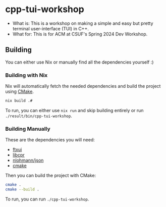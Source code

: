 # cpp-tui-workshop

- What is: This is a workshop on making a simple and easy but pretty terminal
  user-interface (TUI) in C++.
- What for: This is for ACM at CSUF's Spring 2024 Dev Workshop.

## Building

You can either use Nix or manually find all the dependencies yourself :)

### Building with Nix

Nix will automatically fetch the needed dependencies and build the project
using [CMake](https://cmake.org/).

```sh
nix build .#
```

To run, you can either use `nix run` and skip building entirely or run
`./result/bin/cpp-tui-workshop`.

### Building Manually

These are the dependencies you will need:

- [ftxui](https://github.com/ArthurSonzogni/FTXUI)
- [libcpr](https://github.com/libcpr/cpr)
- [nlohmann/json](https://github.com/nlohmann/json)
- [cmake](https://cmake.org/)

Then you can build the project with CMake:

```sh
cmake .
cmake --build .
```

To run, you can run `./cpp-tui-workshop`.
